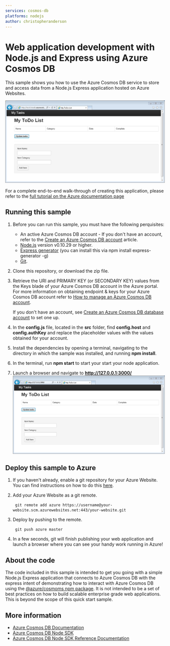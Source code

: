 ```yaml
---
services: cosmos-db
platforms: nodejs
author: christopheranderson
---
```


# Web application development with Node.js and Express using Azure Cosmos DB
This sample shows you how to use the Azure Cosmos DB service to store and access data from a Node.js Express application hosted on Azure Websites. 

![My ToDo List Node.js application](./media/image1.png)

For a complete end-to-end walk-through of creating this application, please refer to the [full tutorial on the Azure documentation page](https://docs.microsoft.com/azure/cosmos-db/sql-api-nodejs-application)

## Running this sample
1. Before you can run this sample, you must have the following perquisites:
	- An active Azure Cosmos DB account - If you don't have an account, refer to the [Create an Azure Cosmos DB account](https://docs.microsoft.com/azure/cosmos-db/sql-api-nodejs-application#_Toc395637761) article.
	- [Node.js](https://nodejs.org/en/) version v0.10.29 or higher.
	- [Express generator](http://expressjs.com/starter/generator.html) (you can install this via npm install express-generator -g)
	- [Git](http://git-scm.com/).

2. Clone this repository, or download the zip file.

3. Retrieve the URI and PRIMARY KEY (or SECONDARY KEY) values from the Keys blade of your Azure Cosmos DB account in the Azure portal. For more information on obtaining endpoint & keys for your Azure Cosmos DB account refer to [How to manage an Azure Cosmos DB account](https://docs.microsoft.com/azure/cosmos-db/manage-account).

	If you don't have an account, see [Create an Azure Cosmos DB database account](https://docs.microsoft.com/azure/cosmos-db/sql-api-nodejs-application#_Toc395637761) to set one up.

4. In the **config.js** file, located in the **src** folder, find **config.host** and **config.authKey** and replace the placeholder values with the values obtained for your account.

5. Install the dependencies by opening a terminal, navigating to the directory in which the sample was installed, and running **npm install**. 

6. In the terminal, run **npm start** to start your start your node application. 

7. Launch a browser and navigate to **http://127.0.0.1:3000/**
![My ToDo List Node.js application](./media/run-1.png)

## Deploy this sample to Azure

1. If you haven't already, enable a git repository for your Azure Website. You can find instructions on how to do this [here](https://azure.microsoft.com/en-us/documentation/articles/web-sites-publish-source-control-git/#step4).

2. Add your Azure Website as a git remote.

		git remote add azure https://username@your-website.scm.azurewebsites.net:443/your-website.git

3. Deploy by pushing to the remote.

		git push azure master

4. In a few seconds, git will finish publishing your web application and launch a browser where you can see your handy work running in Azure!

## About the code
The code included in this sample is intended to get you going with a simple Node.js Express application that connects to Azure Cosmos DB with the express intent of demonstrating how to interact with Azure Cosmos DB using the [@azure/cosmoms npm package](https://www.npmjs.com/package/@azure/cosmos). It is not intended to be a set of best practices on how to build scalable enterprise grade web applications. This is beyond the scope of this quick start sample. 

## More information

- [Azure Cosmos DB Documentation](https://docs.microsoft.com/azure/cosmos-db/)
- [Azure Cosmos DB Node SDK](https://docs.microsoft.com/azure/cosmos-db/sql-api-sdk-node)
- [Azure Cosmos DB Node SDK Reference Documentation](https://docs.microsoft.com/en-us/javascript/api/%40azure/cosmos/?view=azure-node-latest)
